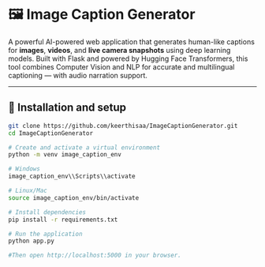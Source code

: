 # 🖼️ Image Caption Generator

A powerful AI-powered web application that generates human-like captions for **images**, **videos**, and **live camera snapshots** using deep learning models. Built with Flask and powered by Hugging Face Transformers, this tool combines Computer Vision and NLP for accurate and multilingual captioning — with audio narration support.

---


## 🚀 Installation and setup

```bash
git clone https://github.com/keerthisaa/ImageCaptionGenerator.git
cd ImageCaptionGenerator

# Create and activate a virtual environment
python -m venv image_caption_env

# Windows
image_caption_env\\Scripts\\activate

# Linux/Mac
source image_caption_env/bin/activate

# Install dependencies
pip install -r requirements.txt

# Run the application
python app.py

#Then open http://localhost:5000 in your browser.

